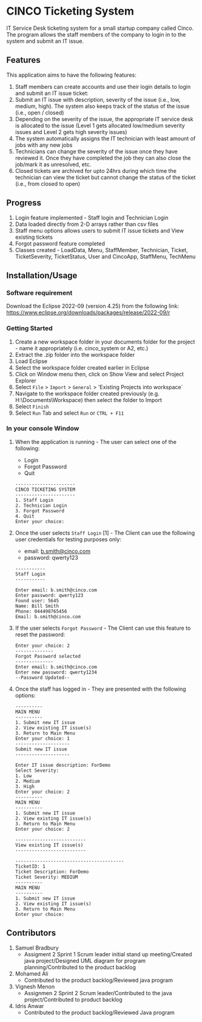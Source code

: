 
# CINCO Ticketing System

IT Service Desk ticketing system for a small startup company called Cinco. The program allows the staff members of the company to login in to the system and submit an IT issue.

## Features
This application aims to have the following features:
1. Staff members can create accounts and use their login details to login and submit an IT issue ticket:
2. Submit an IT issue with description, severity of the issue (i.e., low, medium, high). The system also keeps track of the status of the issue (i.e., open / closed)
3. Depending on the severity of the issue, the appropriate IT service desk is allocated to the issue (Level 1 gets allocated low/medium severity issues and Level 2 gets high severity issues)
4. The system automatically assigns the IT technician with least amount of jobs with any new jobs
5. Technicians can change the severity of the issue once they have reviewed it. Once they have completed the job they can also close the job/mark it as unresolved, etc. 
6. Closed tickets are archived for upto 24hrs during which time the technician can view the ticket but cannot change the status of the ticket (i.e., from closed to open)

## Progress
1. Login feature implemented - Staff login and Technician Login
2. Data loaded directly from 2-D arrays rather than csv files
3. Staff menu options allows users to submit IT issue tickets and View existing tickets
3. Forgot password feature completed
4. Classes created - LoadData, Menu, StaffMember, Technician, Ticket, TicketSeverity, TicketStatus, User and CincoApp, StaffMenu, TechMenu

## Installation/Usage

### Software requirement
Download the Eclipse 2022-09 (version 4.25) from the following link: https://www.eclipse.org/downloads/packages/release/2022-09/r

### Getting Started
1. Create a new workspace folder in your documents folder for the project - name it appropriately (i.e. cinco_system or A2, etc.)
2. Extract the .zip folder into the workspace folder
3. Load Eclipse
4. Select the workspace folder created earlier in Eclipse
5. Click on Window menu then, click on Show View and select Project Explorer
6. Select `File` > `Import` > `General` > 'Existing Projects into workspace`
7. Navigate to the workspace folder created previously (e.g. H:\Documents\Workspace) then select the folder to Import
8. Select `Finish`
9. Select `Run` Tab and select `Run` or `CTRL + F11`

### In your console Window
1. When the application is running - The user can select one of the following:
    - Login
    - Forgot Password
    - Quit
    
    ```
    ----------------------
    CINCO TICKETING SYSTEM
    ----------------------
    1. Staff Login
    2. Technician Login
    3. Forgot Password
    4. Quit
    Enter your choice: 
    ```

2.  Once the user selects `Staff Login` [1] - The Client can use the following user credentials for testing purposes only: 
    - email: b.smith@cinco.com
    - password: qwerty123
    
    ```
    -----------
    Staff Login 
    -----------

    Enter email: b.smith@cinco.com
    Enter password: qwerty123
    Found user: 5645
    Name: Bill Smith
    Phone: 044498765456
    Email: b.smith@cinco.com
    ```

3. If the user selects `Forgot Password` - The Client can use this feature to reset the password:

    ```
    Enter your choice: 2
    --------------
    Forgot Password selected
    --------------
    Enter email: b.smith@cinco.com
    Enter new password: qwerty1234
    --Password Updated--
    ```
4. Once the staff has logged in - They are presented with the following options:
    
    ```
    ----------
    MAIN MENU
    ----------
    1. Submit new IT issue
    2. View existing IT issue(s)
    3. Return to Main Menu
    Enter your choice: 1
    --------------------
    Submit new IT issue 
    --------------------

    Enter IT issue description: ForDemo
    Select Severity:
    1. Low
    2. Medium
    3. High
    Enter your choice: 2
    ----------
    MAIN MENU
    ----------
    1. Submit new IT issue
    2. View existing IT issue(s)
    3. Return to Main Menu
    Enter your choice: 2

    --------------------------
    View existing IT issue(s) 
    --------------------------

    ----------------------------------------
    TicketID: 1
    Ticket Description: ForDemo
    Ticket Severity: MEDIUM
    ----------
    MAIN MENU
    ----------
    1. Submit new IT issue
    2. View existing IT issue(s)
    3. Return to Main Menu
    Enter your choice: 
    ```
## Contributors
1. Samuel Bradbury 
    - Assigment 2 Sprint 1 Scrum leader initial stand up meeting/Created java project/Designed UML diagram for program planning/Contributed to the product backlog
2. Mohamed Ali
    - Contributed to the product backlog/Reviewed java program 
3. Vignesh Menon
    - Assignmen 2 Sprint 2 Scrum leader/Contributed to the java project/Contributed to product backlog
4. Idris Anwar
    - Contributed to the product backlog/Reviewed Java program


